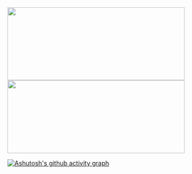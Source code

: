 <a href="https://github.com/chiro2001?tab=repositories">
   <img height="165" width="400" src="https://github-readme-stats.vercel.app/api?username=chiro2001&show_icons=true&include_all_commits=true&hide_border=true" />
   <img height="165" width="400" src="https://github-readme-stats.vercel.app/api/top-langs/?username=chiro2001&layout=compact&langs_count=6&hide_border=true&hide=CSS" />
   <!--
   <img src="https://raw.githubusercontent.com/chiro2001/github-stats/master/generated/overview.svg#gh-light-mode-only" />
   <img src="https://raw.githubusercontent.com/chiro2001/github-stats/master/generated/languages.svg#gh-light-mode-only" />
   -->
</a>

[![Ashutosh's github activity graph](https://activity-graph.herokuapp.com/graph?username=chiro2001&&theme=github-light&bg_color=fafafa&area=true&area_color=74c1ff)](https://github.com/ashutosh00710/github-readme-activity-graph)
